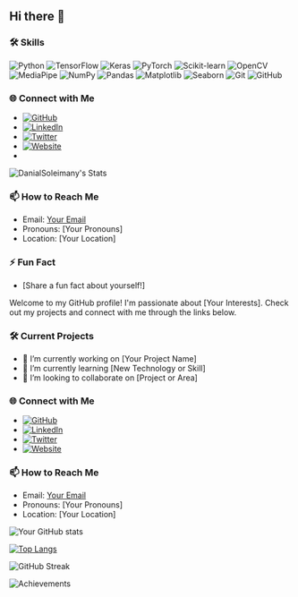 ## Hi there 👋

### 🛠 Skills
![Python](https://img.shields.io/badge/Python-3776AB?style=flat&logo=python&logoColor=white) ![TensorFlow](https://img.shields.io/badge/TensorFlow-FF6F00?style=flat&logo=tensorflow&logoColor=white) ![Keras](https://img.shields.io/badge/Keras-D00000?style=flat&logo=keras&logoColor=white) ![PyTorch](https://img.shields.io/badge/PyTorch-EE4C2C?style=flat&logo=pytorch&logoColor=white) ![Scikit-learn](https://img.shields.io/badge/Scikit--learn-F7931E?style=flat&logo=scikit-learn&logoColor=white) ![OpenCV](https://img.shields.io/badge/OpenCV-5C3EE8?style=flat&logo=opencv&logoColor=white) ![MediaPipe](https://img.shields.io/badge/MediaPipe-4285F4?style=flat&logo=google&logoColor=white) ![NumPy](https://img.shields.io/badge/NumPy-013243?style=flat&logo=numpy&logoColor=white) ![Pandas](https://img.shields.io/badge/Pandas-150458?style=flat&logo=pandas&logoColor=white) ![Matplotlib](https://img.shields.io/badge/Matplotlib-013243?style=flat&logo=plotly&logoColor=white) ![Seaborn](https://img.shields.io/badge/Seaborn-3776AB?style=flat&logo=python&logoColor=white) ![Git](https://img.shields.io/badge/Git-F05032?style=flat&logo=git&logoColor=white) ![GitHub](https://img.shields.io/badge/GitHub-181717?style=flat&logo=github&logoColor=white)

### 🌐 Connect with Me
- [![GitHub](https://img.shields.io/badge/-GitHub-181717?style=flat&logo=github&logoColor=white)](https://github.com/YourUsername)
- [![LinkedIn](https://img.shields.io/badge/-LinkedIn-0077B5?style=flat&logo=linkedin&logoColor=white)](https://www.linkedin.com/in/YourUsername/)
- [![Twitter](https://img.shields.io/badge/-Twitter-1DA1F2?style=flat&logo=twitter&logoColor=white)](https://twitter.com/YourUsername)
- [![Website](https://img.shields.io/badge/-Website-4285F4?style=flat&logo=google-chrome&logoColor=white)](https://yourwebsite.com)
- 
![DanialSoleimany's Stats](https://github-readme-stats.vercel.app/api?username=DanialSoleimany&theme=vue-dark&show_icons=true&hide_border=true&count_private=true)

### 📫 How to Reach Me
- Email: [Your Email](mailto:youremail@example.com)
- Pronouns: [Your Pronouns]
- Location: [Your Location]

### ⚡ Fun Fact
- [Share a fun fact about yourself!]

Welcome to my GitHub profile! I'm passionate about [Your Interests]. Check out my projects and connect with me through the links below.

### 🛠 Current Projects
- 🌱 I’m currently working on [Your Project Name]
- 🧠 I’m currently learning [New Technology or Skill]
- 🤝 I’m looking to collaborate on [Project or Area]

### 🌐 Connect with Me
- [![GitHub](https://img.shields.io/badge/-GitHub-181717?style=flat&logo=github&logoColor=white)](https://github.com/YourUsername)
- [![LinkedIn](https://img.shields.io/badge/-LinkedIn-0077B5?style=flat&logo=linkedin&logoColor=white)](https://www.linkedin.com/in/YourUsername/)
- [![Twitter](https://img.shields.io/badge/-Twitter-1DA1F2?style=flat&logo=twitter&logoColor=white)](https://twitter.com/YourUsername)
- [![Website](https://img.shields.io/badge/-Website-4285F4?style=flat&logo=google-chrome&logoColor=white)](https://yourwebsite.com)

### 📫 How to Reach Me
- Email: [Your Email](mailto:youremail@example.com)
- Pronouns: [Your Pronouns]
- Location: [Your Location]


![Your GitHub stats](https://github-readme-stats.vercel.app/api?username=DanialSoleimany&show_icons=true&theme=radical)

[![Top Langs](https://github-readme-stats.vercel.app/api/top-langs/?username=DanialSoleimany&layout=compact&theme=radical)](https://github.com/anuraghazra/github-readme-stats)

![GitHub Streak](https://github-readme-streak-stats.herokuapp.com/?user=DanialSoleimany&theme=radical)

![Achievements](https://github-profile-trophy.vercel.app/?username=DanialSoleimany&theme=radical&no-frame=true&margin-w=10)



